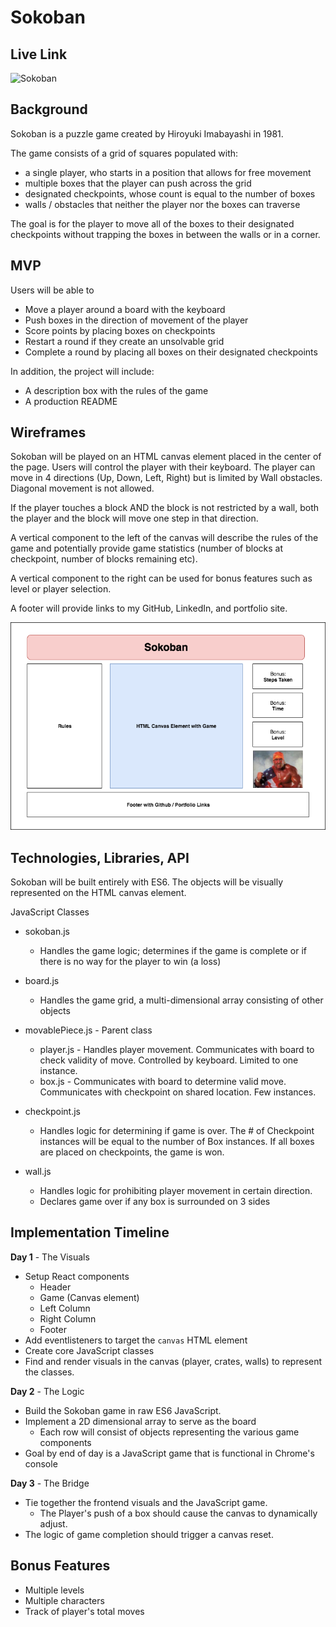 # Sokoban

## Live Link

![Sokoban](https://paskhaver.github.io/sokoban/)

## Background

Sokoban is a puzzle game created by Hiroyuki Imabayashi
in 1981.

The game consists of a grid of squares populated with:

- a single player, who starts in a position that allows for free movement
- multiple boxes that the player can push across the grid
- designated checkpoints, whose count is equal to the number of boxes
- walls / obstacles that neither the player nor the boxes can traverse

The goal is for the player to move all of the boxes to their
designated checkpoints without trapping the boxes in between
the walls or in a corner.

## MVP

Users will be able to
- Move a player around a board with the keyboard
- Push boxes in the direction of movement of the player
- Score points by placing boxes on checkpoints
- Restart a round if they create an unsolvable grid
- Complete a round by placing all boxes on their designated checkpoints

In addition, the project will include:

- A description box with the rules of the game
- A production README

## Wireframes

Sokoban will be played on an HTML canvas element placed
in the center of the page. Users will control the player
with their keyboard. The player can move in 4 directions (Up, Down,
Left, Right) but is limited by Wall obstacles. Diagonal movement
is not allowed.

If the player touches a block AND the block is
not restricted by a wall, both the player and the block will
move one step in that direction.

A vertical component to the left of the canvas will describe the
rules of the game and potentially provide game statistics
(number of blocks at checkpoint, number of blocks remaining etc).

A vertical component to the right can be used for bonus
features such as level or player selection.

A footer will provide links to my GitHub, LinkedIn,
and portfolio site.

![Sokoban Wireframe](/screenshots/Sokoban.png)

## Technologies, Libraries, API

Sokoban will be built entirely with ES6. The objects
will be visually represented on the HTML canvas element.

JavaScript Classes
- sokoban.js
  - Handles the game logic; determines if the game is complete
   or if there is no way for the player to win (a loss)

- board.js
  - Handles the game grid, a multi-dimensional array consisting of
    other objects

- movablePiece.js - Parent class
  - player.js - Handles player movement. Communicates with board to
    check validity of move. Controlled by keyboard. Limited to one instance.
  - box.js - Communicates with board to determine valid move. Communicates
    with checkpoint on shared location. Few instances.

- checkpoint.js
  - Handles logic for determining if game is over. The # of Checkpoint
  instances will be equal to the number of Box instances. If all boxes
  are placed on checkpoints, the game is won.

- wall.js
  - Handles logic for prohibiting player movement in certain direction.
  - Declares game over if any box is surrounded on 3 sides

## Implementation Timeline

**Day 1** - The Visuals
- Setup React components
  - Header
  - Game (Canvas element)
  - Left Column
  - Right Column
  - Footer
- Add eventlisteners to target the `canvas` HTML element
- Create core JavaScript classes
- Find and render visuals in the canvas (player, crates, walls) to
represent the classes.

**Day 2** - The Logic
- Build the Sokoban game in raw ES6 JavaScript.
- Implement a 2D dimensional array to serve as the board
  - Each row will consist of objects representing the various game components
- Goal by end of day is a JavaScript game that is functional in Chrome's console

**Day 3** - The Bridge
- Tie together the frontend visuals and the JavaScript game.
  - The Player's push of a box should cause the canvas to dynamically adjust.
- The logic of game completion should trigger a canvas reset.

## Bonus Features

- Multiple levels
- Multiple characters
- Track of player's total moves
